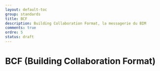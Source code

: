 ```yaml
---
layout: default-toc
group: standards
title: BCF
description: Building Collaboration Format, la messagerie du BIM
comments: true
ordre: 5
status: draft
---
```


# BCF (Building Collaboration Format)

